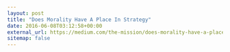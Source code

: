 ```yaml
---
layout: post
title: "Does Morality Have A Place In Strategy"
date: 2016-06-08T03:12:58+00:00
external_url: https://medium.com/the-mission/does-morality-have-a-place-in-strategy-6801cfdd4391
sitemap: false
---
```

